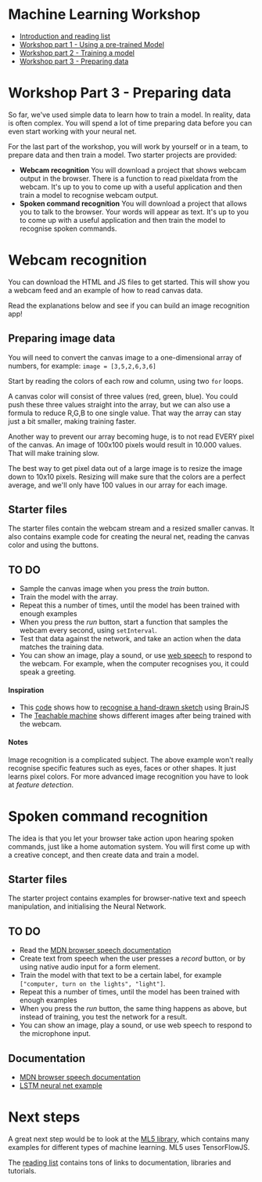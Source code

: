 # Machine Learning Workshop

- [Introduction and reading list](../README.md)
- [Workshop part 1 - Using a pre-trained Model](./workshop1.md)
- [Workshop part 2 - Training a model](./workshop2.md)
- [Workshop part 3 - Preparing data](./workshop3.md)

# Workshop Part 3 - Preparing data

So far, we've used simple data to learn how to train a model. In reality, data is often complex. You will spend a lot of time preparing data before you can even start working with your neural net.

For the last part of the workshop, you will work by yourself or in a team, to prepare data and then train a model. Two starter projects are provided:

- **Webcam recognition** You will download a project that shows webcam output in the browser. There is a function to read pixeldata from the webcam. It's up to you to come up with a useful application and then train a model to recognise webcam output. 
- **Spoken command recognition** You will download a project that allows you to talk to the browser. Your words will appear as text. It's up to you to come up with a useful application and then train the model to recognise spoken commands. 

# Webcam recognition

You can download the HTML and JS files to get started. This will show you a webcam feed and an example of how to read canvas data. 

Read the explanations below and see if you can build an image recognition app!

## Preparing image data

You will need to convert the canvas image to a one-dimensional array of numbers, for example: `image = [3,5,2,6,3,6]`

Start by reading the colors of each row and column, using two `for` loops. 

A canvas color will consist of three values (red, green, blue). You could push these three values straight into the array, but we can also use a formula to reduce R,G,B to one single value. That way the array can stay just a bit smaller, making training faster.

Another way to prevent our array becoming huge, is to not read EVERY pixel of the canvas. An image of 100x100 pixels would  result in 10.000 values. That will make training slow.

The best way to get pixel data out of a large image is to resize the image down to 10x10 pixels. Resizing will make sure that the colors are a perfect average, and we'll only have 100 values in our array for each image.

## Starter files

The starter files contain the webcam stream and a resized smaller canvas. It also contains example code for creating the neural net, reading the canvas color and using the buttons.

## TO DO

- Sample the canvas image when you press the *train* button. 
- Train the model with the array.
- Repeat this a number of times, until the model has been trained with enough examples
- When you press the *run* button, start a function that samples the webcam every second, using `setInterval`.
- Test that data against the network, and take an action when the data matches the training data.
- You can show an image, play a sound, or use [web speech](https://developer.mozilla.org/en-US/docs/Web/API/Web_Speech_API)
 to respond to the webcam. For example, when the computer recognises you, it could speak a greeting.

#### Inspiration

- This [code](https://gist.github.com/mac2000/fc54e6d6bdcbfde28b03dc2a43611270) shows how to [recognise a hand-drawn sketch](https://output.jsbin.com/mofaduk) using BrainJS
- The [Teachable machine](https://teachablemachine.withgoogle.com) shows different images after being trained with the webcam.

#### Notes

Image recognition is a complicated subject. The above example won't really recognise specific features such as eyes, faces or other shapes. It just learns pixel colors. For more advanced image recognition you have to look at *feature detection*.

# Spoken command recognition

The idea is that you let your browser take action upon hearing spoken commands, just like a home automation system. You will first come up with a creative concept, and then create data and train a model. 

## Starter files

The starter project contains examples for browser-native text and speech manipulation, and initialising the Neural Network.

## TO DO

- Read the [MDN browser speech documentation](https://developer.mozilla.org/en-US/docs/Web/API/Web_Speech_API)
- Create text from speech when the user presses a *record* button, or by using native audio input for a form element. 
- Train the model with that text to be a certain label, for example `["computer, turn on the lights", "light"]`.
- Repeat this a number of times, until the model has been trained with enough examples
- When you press the *run* button, the same thing happens as above, but instead of training, you test the network for a result.
- You can show an image, play a sound, or use web speech to respond to the microphone input.

## Documentation

- [MDN browser speech documentation](https://developer.mozilla.org/en-US/docs/Web/API/Web_Speech_API)
- [LSTM neural net example]()

# Next steps

A great next step would be to look at the [ML5 library](https://ml5js.org), which contains many examples for different types of machine learning. ML5 uses TensorFlowJS.

The [reading list](../README.md) contains tons of links to documentation, libraries and tutorials.